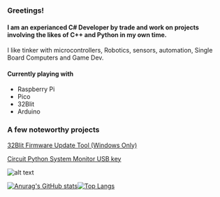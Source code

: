 ### Greetings!

#### I am an experianced C# Developer by trade and work on projects involving the likes of C++ and Python in my own time.

I like tinker with microcontrollers, Robotics, sensors, automation, Single Board Computers and Game Dev. 

#### Currently playing with
- Raspberry Pi
- Pico
- 32Blit
- Arduino

### A few noteworthy projects

[32Blit Firmware Update Tool (Windows Only)](https://github.com/shane-powell/BlitFlashNet)

[Circuit Python System Monitor USB key](https://github.com/shane-powell/neotrinkey-status-mon)

![alt text](https://github.com/shane-powell/neotrinkey-status-mon/blob/main/sysmon.gif?raw=true)


[![Anurag's GitHub stats](https://github-readme-stats.vercel.app/api?username=shane-powell)](https://github.com/anuraghazra/github-readme-stats)[![Top Langs](https://github-readme-stats.vercel.app/api/top-langs/?username=shane-powell&layout=compact)](https://github.com/anuraghazra/github-readme-stats)


<!--
**shane-powell/shane-powell** is a ✨ _special_ ✨ repository because its `README.md` (this file) appears on your GitHub profile.

Here are some ideas to get you started:

- 🔭 I’m currently working on ...
- 🌱 I’m currently learning ...
- 👯 I’m looking to collaborate on ...
- 🤔 I’m looking for help with ...
- 💬 Ask me about ...
- 📫 How to reach me: ...
- 😄 Pronouns: ...
- ⚡ Fun fact: ...
-->
